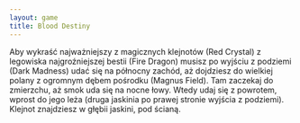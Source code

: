```yaml
---
layout: game
title: Blood Destiny
---
```


Aby wykraść najważniejszy z magicznych klejnotów (Red Crystal)
z legowiska najgroźniejszej bestii (Fire Dragon) musisz po wyjściu
z podziemi (Dark Madness) udać się na północny zachód, aż 
dojdziesz
do wielkiej polany z ogromnym dębem pośrodku (Magnus Field). Tam
zaczekaj do zmierzchu, aż smok uda się na nocne łowy. Wtedy udaj 
się
z powrotem, wprost do jego leża (druga jaskinia po prawej stronie
wyjścia z podziemi). Klejnot znajdziesz w głębii jaskini, pod ścianą.
